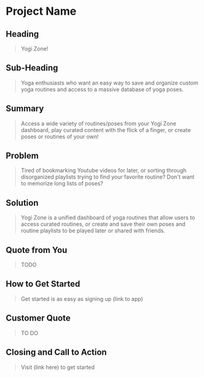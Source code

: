 # Project Name #

<!--
> This material was originally posted [here](http://www.quora.com/What-is-Amazons-approach-to-product-development-and-product-management). It is reproduced here for posterities sake.

There is an approach called "working backwards" that is widely used at Amazon. They work backwards from the customer, rather than starting with an idea for a product and trying to bolt customers onto it. While working backwards can be applied to any specific product decision, using this approach is especially important when developing new products or features.

For new initiatives a product manager typically starts by writing an internal press release announcing the finished product. The target audience for the press release is the new/updated product's customers, which can be retail customers or internal users of a tool or technology. Internal press releases are centered around the customer problem, how current solutions (internal or external) fail, and how the new product will blow away existing solutions.

If the benefits listed don't sound very interesting or exciting to customers, then perhaps they're not (and shouldn't be built). Instead, the product manager should keep iterating on the press release until they've come up with benefits that actually sound like benefits. Iterating on a press release is a lot less expensive than iterating on the product itself (and quicker!).

If the press release is more than a page and a half, it is probably too long. Keep it simple. 3-4 sentences for most paragraphs. Cut out the fat. Don't make it into a spec. You can accompany the press release with a FAQ that answers all of the other business or execution questions so the press release can stay focused on what the customer gets. My rule of thumb is that if the press release is hard to write, then the product is probably going to suck. Keep working at it until the outline for each paragraph flows.

Oh, and I also like to write press-releases in what I call "Oprah-speak" for mainstream consumer products. Imagine you're sitting on Oprah's couch and have just explained the product to her, and then you listen as she explains it to her audience. That's "Oprah-speak", not "Geek-speak".

Once the project moves into development, the press release can be used as a touchstone; a guiding light. The product team can ask themselves, "Are we building what is in the press release?" If they find they're spending time building things that aren't in the press release (overbuilding), they need to ask themselves why. This keeps product development focused on achieving the customer benefits and not building extraneous stuff that takes longer to build, takes resources to maintain, and doesn't provide real customer benefit (at least not enough to warrant inclusion in the press release).
 -->

## Heading ##
  <!-- > Name the product in a way the reader (i.e. your target customers) will understand. -->
  > Yogi Zone!

## Sub-Heading ##
  <!-- > Describe who the market for the product is and what benefit they get. One sentence only underneath the title. -->
  > Yoga enthusiasts who want an easy way to save and organize custom yoga routines and access to a massive database of yoga poses.

## Summary ##
  <!-- > Give a summary of the product and the benefit. Assume the reader will not read anything else so make this paragraph good. -->
  > Access a wide variety of routines/poses from your Yogi Zone dashboard, play curated content with the flick of a finger, or create poses or routines of your own!

## Problem ##
  <!-- > Describe the problem your product solves. -->
  > Tired of bookmarking Youtube videos for later, or sorting through disorganized playlists trying to find your favorite routine? Don't want to memorize long lists of poses?

## Solution ##
  <!-- > Describe how your product elegantly solves the problem. -->
  > Yogi Zone is a unified dashboard of yoga routines that allow users to access curated routines, or create and save their own poses and routine playlists to be played later or shared with friends.

## Quote from You ##
  <!-- > A quote from a spokesperson in your company. -->
  > TODO

## How to Get Started ##
  <!-- > Describe how easy it is to get started. -->
  > Get started is as easy as signing up (link to app)

## Customer Quote ##
  <!-- > Provide a quote from a hypothetical customer that describes how they experienced the benefit. -->
  > TO DO

## Closing and Call to Action ##
  <!-- > Wrap it up and give pointers where the reader should go next. -->
  > Visit (link here) to get started
